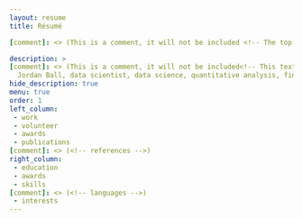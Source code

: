 ```yaml
---
layout: resume
title: Résumé

[comment]: <> (This is a comment, it will not be included <!-- The top text is edited in _data/resume.yml -->)

description: >
[comment]: <> (This is a comment, it will not be included<!-- This text can be picked up by search engines -->)
  Jordan Ball, data scientist, data science, quantitative analysis, finance, The Data Incubator
hide_description: true
menu: true
order: 1
left_column:
 - work
 - volunteer
 - awards
 - publications
[comment]: <> (<!-- references -->)
right_column:
 - education
 - awards
 - skills
[comment]: <> (<!-- languages -->)
 - interests
---
```

